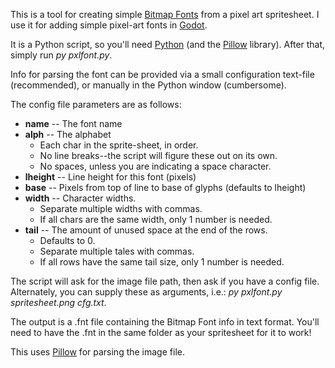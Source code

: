 This is a tool for creating simple <a href="http://www.angelcode.com/products/bmfont/">Bitmap Fonts</a> from a pixel art spritesheet. I use it for adding simple pixel-art fonts in <a href="https://godotengine.org/">Godot</a>.


It is a Python script, so you'll need <a href="https://www.python.org/">Python</a> (and the <a href="https://github.com/python-pillow/Pillow">Pillow</a> library). After that, simply run <i>py pxlfont.py</i>.


Info for parsing the font can be provided via a small configuration text-file (recommended), or manually in the Python window (cumbersome).

The config file parameters are as follows:
<ul><li><b>name</b> -- The font name</li>
<li><b>alph</b> -- The alphabet<ul><li>Each char in the sprite-sheet, in order.</li><li>No line breaks--the script will figure these out on its own.</li><li>No spaces, unless you are indicating a space character.</li></ul></li>
<li><b>lheight</b> -- Line height for this font (pixels)</li>
<li><b>base</b> -- Pixels from top of line to base of glyphs (defaults to lheight)</li>
<li><b>width</b> -- Character widths.<ul><li>Separate multiple widths with commas.</li><li>If all chars are the same width, only 1 number is needed.</li></ul></li>
<li><b>tail</b> -- The amount of unused space at the end of the rows.<ul><li>Defaults to 0.</li><li>Separate multiple tales with commas.</li><li>If all rows have the same tail size, only 1 number is needed.</li></ul></li></ul>

The script will ask for the image file path, then ask if you have a config file. Alternately, you can supply these as arguments, i.e.: <i>py pxlfont.py spritesheet.png cfg.txt</i>.

The output is a .fnt file containing the Bitmap Font info in text format. You'll need to have the .fnt in the same folder as your spritesheet for it to work!

This uses <a href="https://github.com/python-pillow/Pillow">Pillow</a> for parsing the image file.
